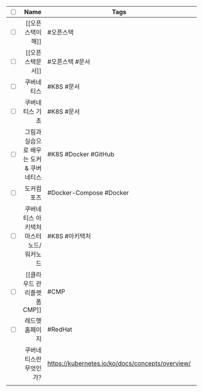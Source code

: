 
| <input type="checkbox"/> |                                     Name | Tags                                             | Url                                                                                                             |
| ------------------------ | ----------------------------------------:| ------------------------------------------------ | --------------------------------------------------------------------------------------------------------------- |
| <input type="checkbox"/> |                         [[오픈스택이해]] | #오픈스택                                        | https://velog.io/@rhee519/k8s-getting-started                                                                   |
| <input type="checkbox"/> |                         [[오픈스택문서]] | #오픈스택 #문서                                  | https://docs.openstack.org/ko_KR/                                                                               |
| <input type="checkbox"/> |                               쿠버네티스 | #K8S #문서                                       | https://kubernetes.io/ko/                                                                                       |
| <input type="checkbox"/> |                          쿠버네티스 기초 | #K8S  #문서                                      | https://velog.io/@rhee519/k8s-getting-started                                                                   |
| <input type="checkbox"/> | 그림과 실습으로 배우는 도커 & 쿠버네티스 | #K8S #Docker #GitHub                             | https://github.com/wikibook/dkkb                                                                                |
| <input type="checkbox"/> |                               도커컴포즈 | #Docker-Compose #Docker                          | https://www.daleseo.com/docker-compose/                                                                         |
| <input type="checkbox"/> |  쿠버네티스 아키택처 마스터노드/워커노드 | #K8S #아키택처                                   | https://pearlluck.tistory.com/136                                                                               |
| <input type="checkbox"/> |              [[클라우드 관리플랫폼 CMP]] | #CMP                                             | https://www.opsnow.com/%ED%81%B4%EB%9D%BC%EC%9A%B0%EB%93%9C-%EA%B4%80%EB%A6%AC-%ED%94%8C%EB%9E%AB%ED%8F%BC-cmp/ |
| <input type="checkbox"/> |                          레드헷 홈페이지 | #RedHat                                          | https://www.redhat.com/ko                                                                                       |
|                          |                   쿠버네티스란 무엇인가? | https://kubernetes.io/ko/docs/concepts/overview/ |                                                                                                                 |
|                          |                                          |                                                  |                                                                                                                 |


